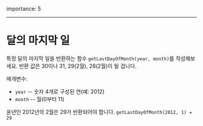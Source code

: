 importance: 5

---

# 달의 마지막 일

특정 달의 마지막 일을 반환하는 함수 `getLastDayOfMonth(year, month)`를 작성해보세요. 반환 값은 30이나 31, 29(2월), 28(2월)이 될 겁니다.

매개변수:

- `year` -- 숫자 4개로 구성된 연(예: 2012)
- `month` -- 월(0부터 11)

윤년인 2012년의 2월은 29가 반환되어야 합니다. `getLastDayOfMonth(2012, 1) = 29`
